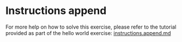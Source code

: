 # Instructions append

For more help on how to solve this exercise, please refer to the tutorial provided as part of the hello world exercise:
[instructions.append.md](https://github.com/exercism/java/blob/master/exercises/practice/hello-world/.docs/instructions.append.md#tutorial)

